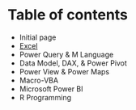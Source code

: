 # Table of contents

* Initial page
* [Excel](excel.md)
* Power Query & M Language
* Data Model, DAX, & Power Pivot
* Power View & Power Maps
* Macro-VBA
* Microsoft Power BI
* R Programming

